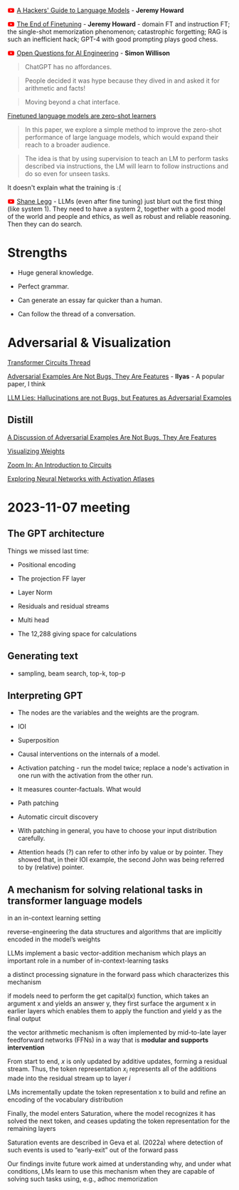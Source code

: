 ![YouTube logo](yt.png)
[A Hackers' Guide to Language Models](https://www.youtube.com/watch?v=jkrNMKz9pWU) -
**Jeremy Howard**

![YouTube logo](yt.png)
[The End of Finetuning](https://www.youtube.com/watch?v=5Sze3kHAZqE) -
**Jeremy Howard** - domain FT and instruction FT;
the single-shot memorization phenomenon;
catastrophic forgetting;
RAG is such an inefficient hack;
GPT-4 with good prompting plays good chess.

![YouTube logo](yt.png)
[Open Questions for AI Engineering](https://www.youtube.com/watch?v=qw4PrtyvJI0&t=24953s) -
**Simon Willison**

> ChatGPT has no affordances.

> People decided it was hype because they dived in and asked it for arithmetic and facts!

> Moving beyond a chat interface.

[Finetuned language models are zero-shot learners](https://openreview.net/pdf?id=gEZrGCozdqR)

> In this paper, we explore a simple method to improve the zero-shot performance of large language
models, which would expand their reach to a broader audience.

> The idea is that by using supervision to teach an LM to perform tasks described via
instructions, the LM will learn to follow instructions and do so even for unseen tasks.

It doesn't explain what the training is :(

![YouTube logo](yt.png)
[Shane Legg](https://www.youtube.com/watch?v=Kc1atfJkiJU) -
LLMs (even after fine tuning) just blurt out the first thing (like system 1).  They need to have a system 2, together with a good model of the world and people and ethics, as well as robust and reliable reasoning.  Then they can do search.

# Strengths

+ Huge general knowledge.

+ Perfect grammar.

+ Can generate an essay far quicker than a human.

+ Can follow the thread of a conversation.

# Adversarial & Visualization

[Transformer Circuits Thread](https://transformer-circuits.pub/)

[Adversarial Examples Are Not Bugs, They Are Features](https://arxiv.org/abs/1905.02175) - **Ilyas** -
A popular paper, I think

[LLM Lies: Hallucinations are not Bugs, but Features as Adversarial Examples](https://arxiv.org/abs/2310.01469)

## Distill

[A Discussion of Adversarial Examples Are Not Bugs, They Are Features](https://distill.pub/2019/advex-bugs-discussion/)

[Visualizing Weights](https://distill.pub/2020/circuits/visualizing-weights/)

[Zoom In: An Introduction to Circuits](https://distill.pub/2020/circuits/zoom-in/)

[Exploring Neural Networks with Activation Atlases](https://distill.pub/2019/activation-atlas/)

# 2023-11-07 meeting

## The GPT architecture

Things we missed last time:

+ Positional encoding

+ The projection FF layer

+ Layer Norm

+ Residuals and residual streams

+ Multi head

+ The 12,288 giving space for calculations

## Generating text

+ sampling, beam search, top-k, top-p

## Interpreting GPT

+ The nodes are the variables and the weights are the program.

+ IOI

+ Superposition

+ Causal interventions on the internals of a model.

+ Activation patching - run the model twice; replace a node's activation in one run with the activation from the other run.
+ It measures counter-factuals.  What would 

+ Path patching

+ Automatic circuit discovery

+ With patching in general, you have to choose your input distribution carefully.

+ Attention heads (?) can refer to other info by value or by pointer.  They showed that, in their IOI example, the second John was being referred to by (relative) pointer.

## A mechanism for solving relational tasks in transformer language models

in an in-context learning setting

reverse-engineering the data structures and
algorithms that are implicitly encoded in the model’s weights

LLMs implement a basic
vector-addition mechanism which plays an important role in a number of in-context-learning tasks

a distinct processing signature in the forward pass which characterizes
this mechanism

if models need to perform the get capital(x) function, which
takes an argument x and yields an answer y, they first surface the argument x in earlier
layers which enables them to apply the function and yield y as the final output

the vector arithmetic mechanism
is often implemented by mid-to-late layer feedforward networks (FFNs) in a way that is
**modular and supports intervention**

From start to end, *x* is only updated
by additive updates, forming a residual stream. Thus, the token representation
*x<sub>i</sub>* represents all of the additions made into the residual stream up to layer *i*

LMs incrementally
update the token representation x to build and refine an encoding of the vocabulary distribution

Finally, the model enters Saturation, where the model recognizes it has solved
the next token, and ceases updating the token representation for the remaining layers

Saturation events are described in Geva et al. (2022a) where detection of such events is used to “early-exit”
out of the forward pass

Our findings invite
future work aimed at understanding why, and under what conditions, LMs learn to use this mechanism
when they are capable of solving such tasks using, e.g., adhoc memorization

